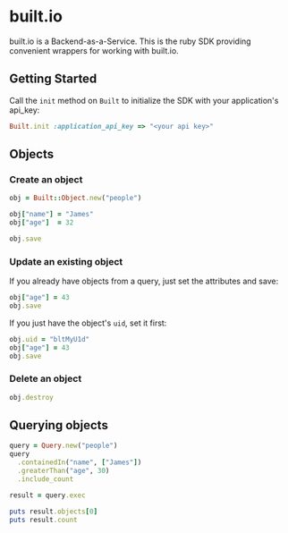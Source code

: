 # built.io

built.io is a Backend-as-a-Service. This is the ruby SDK providing convenient
wrappers for working with built.io.

## Getting Started

Call the `init` method on `Built` to initialize the SDK with your
application's api_key:

```ruby
Built.init :application_api_key => "<your api key>"
```

## Objects

### Create an object

```ruby
obj = Built::Object.new("people")

obj["name"] = "James"
obj["age"]  = 32

obj.save
```

### Update an existing object

If you already have objects from a query, just set the attributes and save:

```ruby
obj["age"] = 43
obj.save
```

If you just have the object's `uid`, set it first:

```ruby
obj.uid = "bltMyU1d"
obj["age"] = 43
obj.save
```

### Delete an object

```ruby
obj.destroy
```

## Querying objects

```ruby
query = Query.new("people")
query
  .containedIn("name", ["James"])
  .greaterThan("age", 30)
  .include_count

result = query.exec

puts result.objects[0]
puts result.count
```